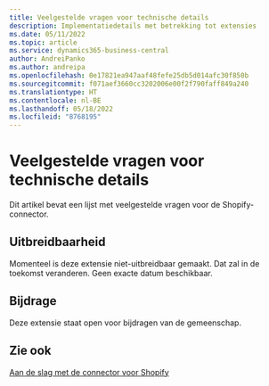 ```yaml
---
title: Veelgestelde vragen voor technische details
description: Implementatiedetails met betrekking tot extensies
ms.date: 05/11/2022
ms.topic: article
ms.service: dynamics365-business-central
author: AndreiPanko
ms.author: andreipa
ms.openlocfilehash: 0e17821ea947aaf48fefe25db5d014afc30f850b
ms.sourcegitcommit: f071aef3660cc3202006e00f2f790faff849a240
ms.translationtype: HT
ms.contentlocale: nl-BE
ms.lasthandoff: 05/18/2022
ms.locfileid: "8768195"
---
```

# <a name="faq-for-technical-details"></a>Veelgestelde vragen voor technische details

Dit artikel bevat een lijst met veelgestelde vragen voor de Shopify-connector.

## <a name="extensibility"></a>Uitbreidbaarheid

Momenteel is deze extensie niet-uitbreidbaar gemaakt.
Dat zal in de toekomst veranderen. Geen exacte datum beschikbaar.

## <a name="contribution"></a>Bijdrage

Deze extensie staat open voor bijdragen van de gemeenschap.

## <a name="see-also"></a>Zie ook

[Aan de slag met de connector voor Shopify](get-started.md)  

